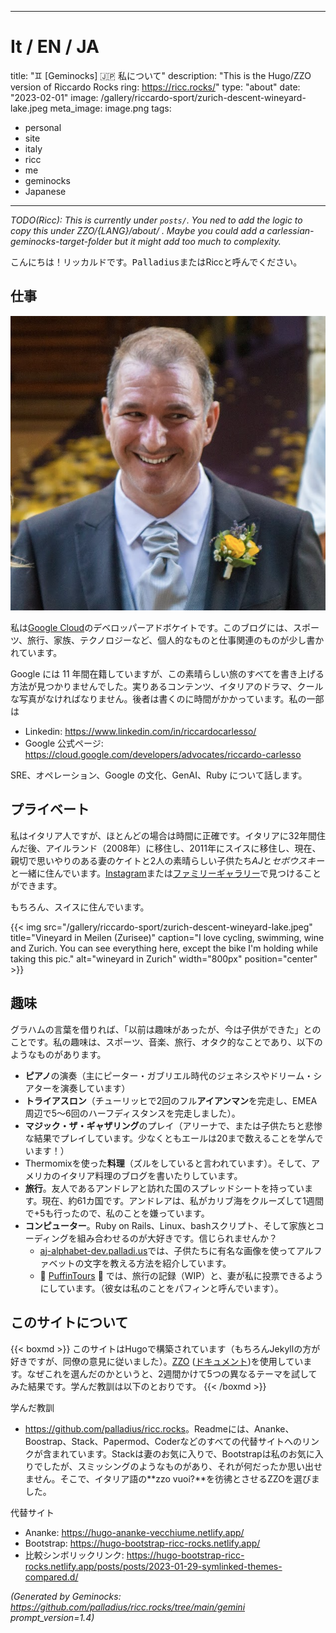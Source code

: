 <!-- Generated by Geminock vVER . cache_key='866434cc7b4b5018f27e2a5f636a581bc4bef8fd07067eb7ffb93cf74b0e9853-jp.yaml' -->
---
# It / EN / JA
title: "♊ [Geminocks] 🇯🇵 私について"
description: "This is the Hugo/ZZO version of Riccardo Rocks ring: https://ricc.rocks/"
type: "about"
date: "2023-02-01"
image: /gallery/riccardo-sport/zurich-descent-wineyard-lake.jpeg
meta_image: image.png
tags:
- personal
- site
- italy
- ricc
- me
- geminocks
- Japanese
---

*TODO(Ricc): This is currently under `posts/`. You ned to add the logic to copy this under ZZO/{LANG}/about/ . Maybe you could add a carlessian-geminocks-target-folder but it might add too much to complexity.*

こんにちは！リッカルドです。<tt>Palladius</tt>またはRiccと呼んでください。

## 仕事

![Riccardo innaturally handsome at his wedding](image.png)

私は[Google Cloud](http://cloud.google.com/)のデベロッパーアドボケイトです。このブログには、スポーツ、旅行、家族、テクノロジーなど、個人的なものと仕事関連のものが少し書かれています。

Google には 11 年間在籍していますが、この素晴らしい旅のすべてを書き上げる方法が見つかりませんでした。実りあるコンテンツ、イタリアのドラマ、クールな写真がなければなりません。後者は書くのに時間がかかっています。私の一部は

* Linkedin: <https://www.linkedin.com/in/riccardocarlesso/>
* Google 公式ページ: <https://cloud.google.com/developers/advocates/riccardo-carlesso>

SRE、オペレーション、Google の文化、GenAI、Ruby について話します。

## プライベート

私はイタリア人ですが、ほとんどの場合は時間に正確です。イタリアに32年間住んだ後、アイルランド（2008年）に移住し、2011年にスイスに移住し、現在、親切で思いやりのある妻のケイトと2人の素晴らしい子供たち*AJ*と*セボウスキー*と一緒に住んでいます。[Instagram](https://www.instagram.com/palladius/)または[ファミリーギャラリー](/en/gallery/riccardo-family/)で見つけることができます。

もちろん、スイスに住んでいます。

{{< img src="/gallery/riccardo-sport/zurich-descent-wineyard-lake.jpeg" title="Vineyard in Meilen (Zurisee)" caption="I love cycling, swimming, wine and Zurich. You can see everything here, except the bike I'm holding while taking this pic." alt="wineyard in Zurich" width="800px" position="center" >}}

## 趣味

グラハムの言葉を借りれば、「以前は趣味があったが、今は子供ができた」とのことです。私の趣味は、スポーツ、音楽、旅行、オタク的なことであり、以下のようなものがあります。

* **ピアノ**の演奏（主にピーター・ガブリエル時代のジェネシスやドリーム・シアターを演奏しています）
* **トライアスロン**（チューリッヒで2回のフル**アイアンマン**を完走し、EMEA周辺で5～6回のハーフディスタンスを完走しました）。
* **マジック・ザ・ギャザリング**のプレイ（アリーナで、または子供たちと悲惨な結果でプレイしています。少なくともエールは20まで数えることを学んでいます！）
* Thermomixを使った**料理**（ズルをしていると言われています）。そして、アメリカのイタリア料理のブログを書いたりしています。
* **旅行**。友人であるアンドレアと訪れた国のスプレッドシートを持っています。現在、約61カ国です。アンドレアは、私がカリブ海をクルーズして1週間で+5も行ったので、私のことを嫌っています。
* **コンピューター**。Ruby on Rails、Linux、bashスクリプト、そして家族とコーディングを組み合わせるのが大好きです。信じられませんか？
  * [aj-alphabet-dev.palladi.us](http://aj-alphabet-dev.palladi.us/alfabeto?alphabet=it&cells_per_row=6&locale=en&predilige=portrait)では、子供たちに有名な画像を使ってアルファベットの文字を教える方法を紹介しています。
  * 🚧 [PuffinTours](https://puffintours-prod-rjjr63dzrq-ew.a.run.app/) 🚧 では、旅行の記録（WIP）と、妻が私に投票できるようにしています。（彼女は私のことをパフィンと呼んでいます）。

## このサイトについて


{{< boxmd >}}
このサイトはHugoで構築されています（もちろんJekyllの方が好きですが、同僚の意見に従いました）。[ZZO](https://github.com/zzossig/hugo-theme-zzo) ([ドキュメント](https://zzo-docs.vercel.app/zzo))を使用しています。なぜこれを選んだのかというと、2週間かけて5つの異なるテーマを試してみた結果です。学んだ教訓は以下のとおりです。
{{< /boxmd >}}

学んだ教訓

* <https://github.com/palladius/ricc.rocks>。Readmeには、Ananke、
  Boostrap、Stack、Papermod、Coderなどのすべての代替サイトへのリンクが含まれています。Stackは妻のお気に入りで、Bootstrapは私のお気に入りでしたが、スミッシングのようなものがあり、それが何だったか思い出せません。そこで、イタリア語の**zzo vuoi?**を彷彿とさせるZZOを選びました。

代替サイト

* Ananke: <https://hugo-ananke-vecchiume.netlify.app/>
* Bootstrap: <https://hugo-bootstrap-ricc-rocks.netlify.app/>
* 比較シンボリックリンク: <https://hugo-bootstrap-ricc-rocks.netlify.app/posts/posts/2023-01-29-symlinked-themes-compared.d/>



*(Generated by Geminocks: https://github.com/palladius/ricc.rocks/tree/main/gemini prompt_version=1.4)*
